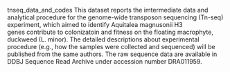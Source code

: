 tnseq_data_and_codes
This dataset reports the imtermediate data and analytical procedure for the genome-wide transposon sequencing (Tn-seq) experiment, which aimed to identify Aquitalea magnusonii H3 genes contribute to colonizatoin and fitness on the floating macrophyte, duckweed (L. minor). The detailed descriptions about experimental procedure (e.g., how the samples were collected and sequenced) will be published from the same authors. The raw sequence data are available in DDBJ Sequence Read Archive under accession number DRA011959. 
